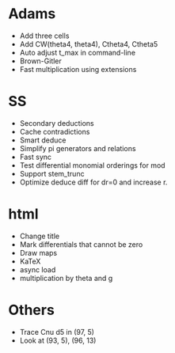 # Adams
* Add three cells
* Add CW(theta4, theta4), Ctheta4, Ctheta5
* Auto adjust t_max in command-line
* Brown-Gitler
* Fast multiplication using extensions

# SS
* Secondary deductions
* Cache contradictions
* Smart deduce
* Simplify pi generators and relations
* Fast sync
* Test differential monomial orderings for mod
* Support stem_trunc
* Optimize deduce diff for dr=0 and increase r.

# html
* Change title
* Mark differentials that cannot be zero
* Draw maps
* KaTeX
* async load
* multiplication by theta and g

# Others
* Trace Cnu d5 in (97, 5)
* Look at (93, 5), (96, 13)